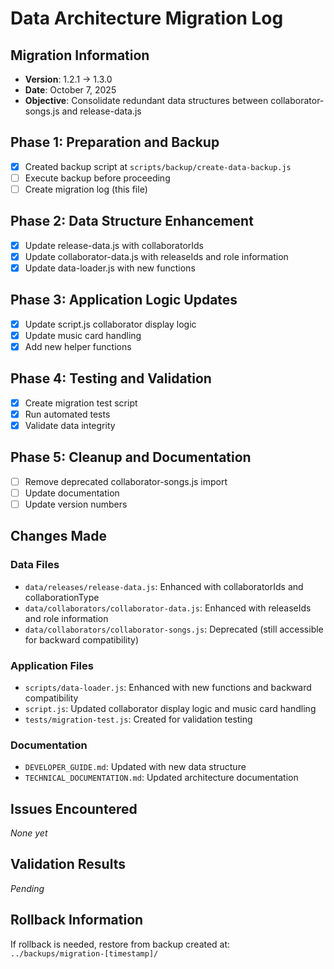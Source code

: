 # Data Architecture Migration Log

## Migration Information
- **Version**: 1.2.1 → 1.3.0
- **Date**: October 7, 2025
- **Objective**: Consolidate redundant data structures between collaborator-songs.js and release-data.js

## Phase 1: Preparation and Backup
- [x] Created backup script at `scripts/backup/create-data-backup.js`
- [ ] Execute backup before proceeding
- [ ] Create migration log (this file)

## Phase 2: Data Structure Enhancement
- [x] Update release-data.js with collaboratorIds
- [x] Update collaborator-data.js with releaseIds and role information
- [x] Update data-loader.js with new functions

## Phase 3: Application Logic Updates
- [x] Update script.js collaborator display logic
- [x] Update music card handling
- [x] Add new helper functions

## Phase 4: Testing and Validation
- [x] Create migration test script
- [x] Run automated tests
- [x] Validate data integrity

## Phase 5: Cleanup and Documentation
- [ ] Remove deprecated collaborator-songs.js import
- [ ] Update documentation
- [ ] Update version numbers

## Changes Made

### Data Files
- `data/releases/release-data.js`: Enhanced with collaboratorIds and collaborationType
- `data/collaborators/collaborator-data.js`: Enhanced with releaseIds and role information
- `data/collaborators/collaborator-songs.js`: Deprecated (still accessible for backward compatibility)

### Application Files
- `scripts/data-loader.js`: Enhanced with new functions and backward compatibility
- `script.js`: Updated collaborator display logic and music card handling
- `tests/migration-test.js`: Created for validation testing

### Documentation
- `DEVELOPER_GUIDE.md`: Updated with new data structure
- `TECHNICAL_DOCUMENTATION.md`: Updated architecture documentation

## Issues Encountered
*None yet*

## Validation Results
*Pending*

## Rollback Information
If rollback is needed, restore from backup created at:
`../backups/migration-[timestamp]/`